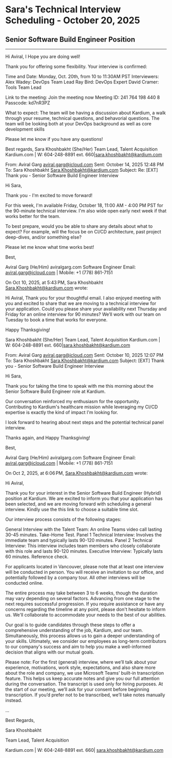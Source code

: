 # Sara's Technical Interview Scheduling - October 20, 2025
## Senior Software Build Engineer Position

---

Hi Aviral,
I Hope you are doing well!
 
Thank you for offering some flexibility. Your interview is confirmed:
 
Time and Date: Monday, Oct. 20th, from 10 to 11:30AM PST
Interviewers:
Alex Wadey: DevOps Team Lead
Ray Bird: DevOps Expert
David Cramer: Tools Team Lead
 
Link to the meeting:
Join the meeting now
Meeting ID: 241 764 198 440 8
Passcode: kd7nR3PZ
 
What to expect:
The team will be having a discussion about Kardium, a walk through your resume, technical questions, and behavorial questions.  The team will be looking both at your DevOps background as well as core development skills
 
Please let me know if you have any questions!
 
 
Best regards,
Sara Khoshbakht (She/Her)
Team Lead, Talent Acquisition
Kardium.com | W: 604-248-8891 ext. 660|sara.khoshbakht@kardium.com
 
 
From: Aviral Garg <aviral.garg@icloud.com>
Sent: October 14, 2025 12:48 PM
To: Sara Khoshbakht <Sara.Khoshbakht@kardium.com>
Subject: Re: [EXT] Thank you - Senior Software Build Engineer Interview
 
Hi Sara,
 
Thank you - I'm excited to move forward!
 
For this week, I'm available Friday, October 18, 11:00 AM - 4:00 PM PST for the 90-minute technical interview. I'm also wide open early next week if that works better for the team.
 
To best prepare, would you be able to share any details about what to expect? For example, will the focus be on CI/CD architecture, past project deep-dives, and/or something else?
 
Please let me know what time works best!
 
Best,
 
Aviral Garg (He/Him)
aviralgarg.com
Software Engineer
Email: aviral.garg@icloud.com | Mobile: +1 (778) 861-7151
 
 
On Oct 10, 2025, at 5:43 PM, Sara Khoshbakht <Sara.Khoshbakht@kardium.com> wrote:
 
Hi Aviral,
Thank you for your thoughtful email. I also enjoyed meeting with you and excited to share that we are moving to a technical interview for your application. Could you please share your availability next Thursday and Friday for an online interview for 90 minutes? We’ll work with our team on Tuesday to book a time that works for everyone.
 
Happy Thanksgiving!
 
Sara Khoshbakht (She/Her)
Team Lead, Talent Acquisition
Kardium.com | W: 604-248-8891 ext. 660|sara.khoshbakht@kardium.com
 
 
From: Aviral Garg <aviral.garg@icloud.com>
Sent: October 10, 2025 12:07 PM
To: Sara Khoshbakht <Sara.Khoshbakht@kardium.com>
Subject: [EXT] Thank you - Senior Software Build Engineer Interview
 
Hi Sara,
 
Thank you for taking the time to speak with me this morning about the Senior Software Build Engineer role at Kardium.
 
Our conversation reinforced my enthusiasm for the opportunity. Contributing to Kardium's healthcare mission while leveraging my CI/CD expertise is exactly the kind of impact I'm looking for.
 
I look forward to hearing about next steps and the potential technical panel interview.
 
Thanks again, and Happy Thanksgiving!
 
Best,
 
Aviral Garg (He/Him)
aviralgarg.com
Software Engineer
Email: aviral.garg@icloud.com | Mobile: +1 (778) 861-7151
 



On Oct 2, 2025, at 6:06 PM, Sara.Khoshbakht@kardium.com wrote:
 
Hi Aviral,

Thank you for your interest in the Senior Software Build Engineer (Hybrid) position at Kardium. We are excited to inform you that your application has been selected, and we are moving forward with scheduling a general interview. Kindly use the this link to choose a suitable time slot. 

Our interview process consists of the following stages:

General Interview with the Talent Team: An online Teams video call lasting 30-45 minutes.
Take-Home Test.
Panel 1 Technical Interview: Involves the immediate team and typically lasts 90-120 minutes.
Panel 2 Technical Interview: This interview includes team members who closely collaborate with this role and lasts 90-120 minutes.
Executive Interview: Typically lasts 60 minutes.
Reference check.

For applicants located in Vancouver, please note that at least one interview will be conducted in person. You will receive an invitation to our office, and potentially followed by a company tour. All other interviews will be conducted online.

The entire process may take between 3 to 6 weeks, though the duration may vary depending on several factors. Advancing from one stage to the next requires successful progression. If you require assistance or have any concerns regarding the timeline at any point, please don't hesitate to inform us. We'll collaborate to accommodate your needs to the best of our abilities.

Our goal is to guide candidates through these steps to offer a comprehensive understanding of the job, Kardium, and our team. Simultaneously, this process allows us to gain a deeper understanding of your skills. Ultimately, we consider our employees as long-term contributors to our company's success and aim to help you make a well-informed decision that aligns with our mutual goals.

Please note: For the first (general) interview, where we’ll talk about your experience, motivations, work style, expectations, and also share more about the role and company, we use Microsoft Teams’ built-in transcription feature. This helps us keep accurate notes and give you our full attention during the conversation. The transcript is used only for hiring purposes. At the start of our meeting, we’ll ask for your consent before beginning transcription. If you’d prefer not to be transcribed, we’ll take notes manually instead.

...

Best Regards,

Sara Khoshbakht 

Team Lead, Talent Acquisition

Kardium.com | W: 604-248-8891 ext. 660| sara.khoshbakht@kardium.com